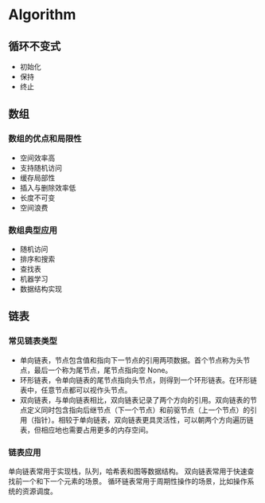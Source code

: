 # Algorithm

## 循环不变式

* 初始化
* 保持
* 终止

## 数组

### 数组的优点和局限性

- 空间效率高
- 支持随机访问
- 缓存局部性
- 插入与删除效率低
- 长度不可变
- 空间浪费

### 数组典型应用

- 随机访问
- 排序和搜索
- 查找表
- 机器学习
- 数据结构实现

## 链表

### 常见链表类型
- 单向链表，节点包含值和指向下一节点的引用两项数据。首个节点称为头节点，最后一个称为尾节点，尾节点指向空 None。
- 环形链表，令单向链表的尾节点指向头节点，则得到一个环形链表。在环形链表中，任意节点都可以视作头节点。
- 双向链表，与单向链表相比，双向链表记录了两个方向的引用。双向链表的节点定义同时包含指向后继节点（下一个节点）和前驱节点（上一个节点）的引用（指针）。相较于单向链表，双向链表更具灵活性，可以朝两个方向遍历链表，但相应地也需要占用更多的内存空间。

### 链表应用
单向链表常用于实现栈，队列，哈希表和图等数据结构。
双向链表常用于快速查找前一个和下一个元素的场景。
循环链表常用于周期性操作的场景，比如操作系统的资源调度。
